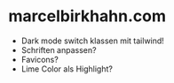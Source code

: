 # marcelbirkhahn.com

-   Dark mode switch klassen mit tailwind!
-   Schriften anpassen?
-   Favicons?
-   Lime Color als Highlight?
